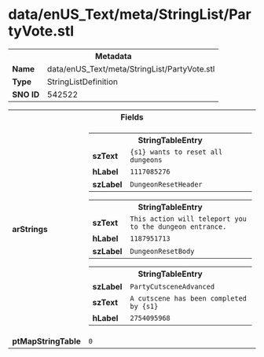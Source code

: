 <h1>data/enUS_Text/meta/StringList/PartyVote.stl</h1><table><tr><th colspan="100%">Metadata</th></tr><tr><td><b>Name</b></td><td>data/enUS_Text/meta/StringList/PartyVote.stl</td></tr><tr><td><b>Type</b></td><td>StringListDefinition</td></tr><tr><td><b>SNO ID</b></td><td>542522</td></tr></table>

<table><tr><th colspan="100%">Fields</th></tr><tr><td><b>arStrings</b></td><td><table><tr><th colspan="100%">StringTableEntry</th></tr><tr><td><b>szText</b></td><td><code>{s1} wants to reset all dungeons</code></td></tr><tr><td><b>hLabel</b></td><td><code>1117085276</code></td></tr><tr><td><b>szLabel</b></td><td><code>DungeonResetHeader</code></td></tr></table>


<table><tr><th colspan="100%">StringTableEntry</th></tr><tr><td><b>szText</b></td><td><code>This action will teleport you to the dungeon entrance.</code></td></tr><tr><td><b>hLabel</b></td><td><code>1187951713</code></td></tr><tr><td><b>szLabel</b></td><td><code>DungeonResetBody</code></td></tr></table>


<table><tr><th colspan="100%">StringTableEntry</th></tr><tr><td><b>szLabel</b></td><td><code>PartyCutsceneAdvanced</code></td></tr><tr><td><b>szText</b></td><td><code>A cutscene has been completed by {s1}</code></td></tr><tr><td><b>hLabel</b></td><td><code>2754095968</code></td></tr></table>


</td></tr><tr><td><b>ptMapStringTable</b></td><td><code>0</code></td></tr></table>

